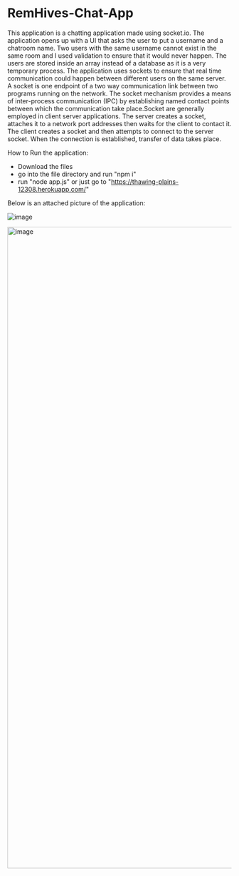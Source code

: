 # RemHives-Chat-App
This application is a chatting application made using socket.io. The application opens up with a UI that asks the user to put a username and a chatroom name. Two users with the same username cannot exist in the same room and I used validation to ensure that it would never happen. The users are stored inside an array instead of a database as it is a very temporary process. The application uses sockets to ensure that real time communication could happen between different users on the same server. A socket is one endpoint of a two way communication link between two programs running on the network. The socket mechanism provides a means of inter-process communication (IPC) by establishing named contact points between which the communication take place.Socket are generally employed in client server applications. The server creates a socket, attaches it to a network port addresses then waits for the client to contact it. The client creates a socket and then attempts to connect to the server socket. When the connection is established, transfer of data takes place.

How to Run the application:
- Download the files
- go into the file directory and run "npm i"
- run "node app.js"
or just go to "https://thawing-plains-12308.herokuapp.com/"

Below is an attached  picture of the application:

![image](https://user-images.githubusercontent.com/46281169/67625850-b10c0c00-f811-11e9-9c5a-3056e1617fda.png)


<img width="1440" alt="image" src="https://user-images.githubusercontent.com/98342966/184521962-c96926ce-c156-40f6-8122-56d9b9e942ad.png">
